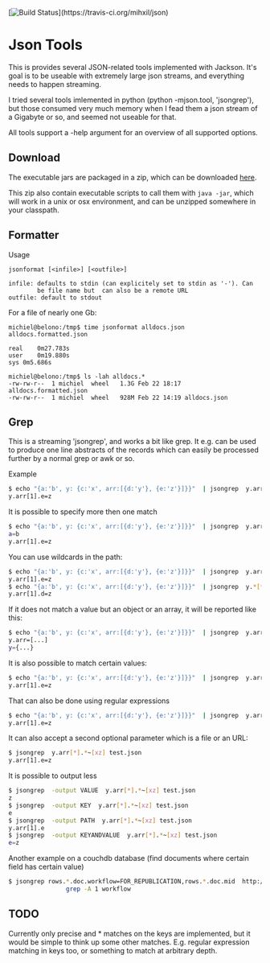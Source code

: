 [![Build Status](https://travis-ci.org/mihxil/json.png?)](https://travis-ci.org/mihxil/json)

Json Tools
==========

This is provides several JSON-related tools implemented with
Jackson. It's goal is to be useable with extremely large json
streams, and everything needs to happen streaming.

I tried several tools imlemented in python (python -mjson.tool,
'jsongrep'), but those consumed very much memory when I fead them a
json stream of a Gigabyte or so, and seemed not useable for that.

All tools support a -help argument for an overview of all supported options.

Download
--------
The executable jars are packaged in a zip, which can be downloaded
[here](https://github.com/mihxil/mvn-repo/raw/master/releases/org/meeuw/mihxil-json/0.5/mihxil-json-0.5-package.zip).

This zip also contain executable scripts to call them with `java -jar`, which will work in a unix or osx environment, and can be unzipped somewhere in your classpath.


Formatter
--------
Usage
```
jsonformat [<infile>] [<outfile>]

infile: defaults to stdin (can explicitely set to stdin as '-'). Can
        be file name but  can also be a remote URL
outfile: default to stdout
```

For a file of nearly one Gb:
```shell
michiel@belono:/tmp$ time jsonformat alldocs.json  alldocs.formatted.json

real	0m27.783s
user	0m19.880s
sys	0m5.686s

michiel@belono:/tmp$ ls -lah alldocs.*
-rw-rw-r--  1 michiel  wheel   1.3G Feb 22 18:17 alldocs.formatted.json
-rw-rw-r--  1 michiel  wheel   928M Feb 22 14:19 alldocs.json
```


Grep
----
This is a streaming 'jsongrep', and works a bit like grep. It e.g. can be used to produce one line abstracts of the records which can easily be processed further by a normal grep or awk or so.




Example
```sh
$ echo "{a:'b', y: {c:'x', arr:[{d:'y'}, {e:'z'}]}}"  | jsongrep  y.arr[1].e
y.arr[1].e=z
```

It is possible to specify more then one match
```sh
$ echo "{a:'b', y: {c:'x', arr:[{d:'y'}, {e:'z'}]}}"  | jsongrep  y.arr[1].e,a
a=b
y.arr[1].e=z
```

You can use wildcards in the path:
```sh
$ echo "{a:'b', y: {c:'x', arr:[{d:'y'}, {e:'z'}]}}"  | jsongrep  y.arr[*].e
y.arr[1].e=z
$ echo "{a:'b', y: {c:'x', arr:[{d:'y'}, {e:'z'}]}}"  | jsongrep  y.*[*].d
y.arr[1].d=z
```

If it does not match a value but an object or an array, it will be reported like this:
```sh
$ echo "{a:'b', y: {c:'x', arr:[{d:'y'}, {e:'z'}]}}"  | jsongrep  y.arr,y
y.arr=[...]
y={...}
```

It is also possible to match certain values:
```sh
$ echo "{a:'b', y: {c:'x', arr:[{d:'y'}, {e:'z'}]}}"  | jsongrep  y.arr[*].*=z
y.arr[1].e=z
```

That can also be done using regular expressions
```sh
$ echo "{a:'b', y: {c:'x', arr:[{d:'y'}, {e:'z'}]}}"  | jsongrep  y.arr[*].*~[xz]
y.arr[1].e=z
```

It can also accept a second optional parameter which is a file or an URL:
```sh
$ jsongrep  y.arr[*].*~[xz] test.json
y.arr[1].e=z
```

It is possible to output less
```sh
$ jsongrep  -output VALUE  y.arr[*].*~[xz] test.json
z
$ jsongrep  -output KEY  y.arr[*].*~[xz] test.json
e
$ jsongrep  -output PATH  y.arr[*].*~[xz] test.json
y.arr[1].e
$ jsongrep  -output KEYANDVALUE  y.arr[*].*~[xz] test.json
e=z
```

Another example on a couchdb database (find documents where certain field has certain value)
```sh
$ jsongrep rows.*.doc.workflow=FOR_REPUBLICATION,rows.*.doc.mid  http://couchdbhost/database/_all_docs?include_docs=true  |
                grep -A 1 workflow
```

TODO
----
Currently only precise and * matches on the keys are implemented, but it would be simple to think up
some other matches. E.g. regular expression matching in keys too, or something to match at arbitrary depth.
